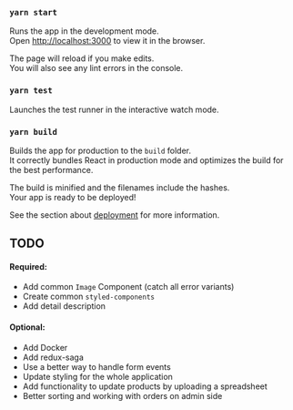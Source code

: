 ### `yarn start`

Runs the app in the development mode.<br />
Open [http://localhost:3000](http://localhost:3000) to view it in the browser.

The page will reload if you make edits.<br />
You will also see any lint errors in the console.

### `yarn test`

Launches the test runner in the interactive watch mode.<br />

### `yarn build`

Builds the app for production to the `build` folder.<br />
It correctly bundles React in production mode and optimizes the build for the best performance.

The build is minified and the filenames include the hashes.<br />
Your app is ready to be deployed!

See the section about [deployment](https://facebook.github.io/create-react-app/docs/deployment) for more information.

## TODO

#### Required:

- Add common `Image` Component (catch all error variants)
- Create common `styled-components`
- Add detail description

#### Optional:

- Add Docker
- Add redux-saga
- Use a better way to handle form events
- Update styling for the whole application
- Add functionality to update products by uploading a spreadsheet
- Better sorting and working with orders on admin side
